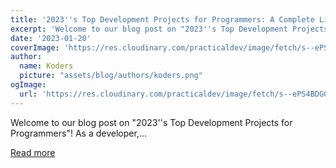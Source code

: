 ```yaml
---
title: '2023''s Top Development Projects for Programmers: A Complete List of Tutorials and Tools for Mastering the Latest Technologies'
excerpt: 'Welcome to our blog post on "2023''s Top Development Projects for Programmers"! As a developer,...'
date: '2023-01-20'
coverImage: 'https://res.cloudinary.com/practicaldev/image/fetch/s--ePS4BDGG--/c_imagga_scale,f_auto,fl_progressive,h_420,q_auto,w_1000/https://dev-to-uploads.s3.amazonaws.com/uploads/articles/d6xqchwe4thwwmglu30n.png'
author:
  name: Koders
  picture: "assets/blog/authors/koders.png"
ogImage:
  url: 'https://res.cloudinary.com/practicaldev/image/fetch/s--ePS4BDGG--/c_imagga_scale,f_auto,fl_progressive,h_420,q_auto,w_1000/https://dev-to-uploads.s3.amazonaws.com/uploads/articles/d6xqchwe4thwwmglu30n.png'
---
```


Welcome to our blog post on "2023''s Top Development Projects for Programmers"! As a developer,...

[Read more](https://dev.to/rahul3002/2023s-top-development-projects-for-programmers-a-complete-list-of-tutorials-and-tools-for-mastering-the-latest-technologies-37o3)
